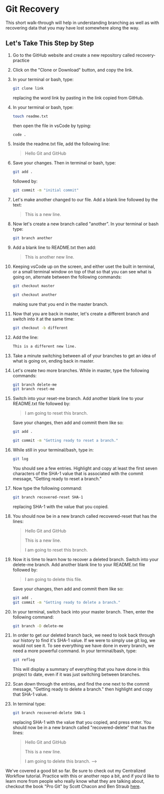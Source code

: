 # Git Recovery

This short walk-through will help in understanding branching as well as with recovering data that you may have lost somewhere along the way.

## Let's Take This Step by Step

1. Go to the GitHub website and create a new repository called recovery-practice

2. Click on the "Clone or Download" button, and copy the link.

3. In your terminal or bash, type:

    ```bash
    git clone link
    ```

    replacing the word link by pasting in the link copied from GitHub.

4. In your terminal or bash, type:

    ```bash
    touch readme.txt
    ```

    then open the file in vsCode by typing:

    ```bash
    code .
    ```

5. Inside the readme.txt file, add the following line:

    >Hello Git and GitHub

6. Save your changes. Then in terminal or bash, type:

    ```bash
    git add .
    ```

    followed by:

    ```bash
    git commit -m "initial commit"
    ```

7. Let's make another changed to our file. Add a blank line followed by the text:

    >This is a new line.

8. Now let's create a new branch called "another". In your terminal or bash type:

    ```bash
    git branch another
    ```

9. Add a blank line to README.txt then add:

    >This is another new line.

10. Keeping vsCode up on the screen, and either uset the built in terminal, or a small terminal window on top of that so that you can see what is going on, alternate between the following commands:

    ```bash
    git checkout master

    git checkout another
    ```

    making sure that you end in the master branch.

11. Now that you are back in master, let's create a different branch and switch into it at the same time:

    ```bash
    git checkout -b different
    ```

12. Add the line:

    ```bash
    This is a different new line.
    ```

13. Take a minute switching between all of your branches to get an idea of what is going on, ending back in master.

14. Let's create two more branches. While in master, type the following commands:

    ```bash
    git branch delete-me
    git branch reset-me
    ```

15. Switch into your reset-me branch. Add another blank line to your README.txt file followed by:

    >I am going to reset this branch.

    Save your changes, then add and commit them like so:

    ```bash
    git add .

    git commit -m "Getting ready to reset a branch."
    ```

16. While still in your terminal/bash, type in:

    ```bash
    git log
    ```

    You should see a few entries. Highlight and copy at least the first seven characters of the SHA-1 value that is associated with the commit message, "Getting ready to reset a branch."

17. Now type the following command:

    ```bash
    git branch recovered-reset SHA-1
    ```

    replacing SHA-1 with the value that you copied.

18. You should now be in a new branch called recovered-reset that has the lines:

    >Hello Git and GitHub
    >
    >This is a new line.
    >
    >I am going to reset this branch.

19. Now it is time to learn how to recover a deleted branch. Switch into your delete-me branch. Add another blank line to your README.txt file followed by:

    >I am going to delete this file.

    Save your changes, then add and commit them like so:

    ```bash
    git add .
    git commit -m "Getting ready to delete a branch."

20. In your terminal, switch back into your master branch. Then, enter the following command:

    ```bash
    git branch -D delete-me
    ```

21. In order to get our deleted branch back, we need to look back through our history to find it's SHA-1 value. If we were to simply use git log, we would not see it. To see everything we have done in every branch, we need a more powerful command. In your terminal/bash, type:

    ```bash
    git reflog
    ```

    This will display a summary of everything that you have done in this project to date, even if it was just switching between branches.

22. Scan down through the entries, and find the one next to the commit message, "Getting ready to delete a branch." then highlight and copy that SHA-1 value.

23. In terminal type:

    ```bash
    git branch recovered-delete SHA-1
    ```

    replacing SHA-1 with the value that you copied, and press enter. You should now be in a new branch called "recovered-delete" that has the lines:

    >Hello Git and GitHub
    >
    >This is a new line.
    >
    >I am going to delete this branch. -->

We've covered a good bit so far. Be sure to check out my Centralized Workflow tutorial. Practice with this or another repo a bit, and if you'd like to learn more from people who really know what they are talking about, checkout the book "Pro Git" by Scott Chacon and Ben Straub [here](https://git-scm.com/book/en/v2).
